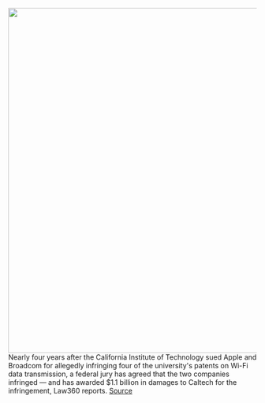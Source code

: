 <img src='https://cdn.vox-cdn.com/thumbor/lIJ4cw2LGfoQUv5qYYRsN-pm5aA=/0x0:2040x1360/1200x800/filters:focal(857x517:1183x843)/cdn.vox-cdn.com/uploads/chorus_image/image/66217087/acastro_170731_1777_0002_v2.0.jpg' width='700px' /><br/>
Nearly four years after the California Institute of Technology sued Apple and Broadcom for allegedly infringing four of the university's patents on Wi-Fi data transmission, a federal jury has agreed that the two companies infringed — and has awarded $1.1 billion in damages to Caltech for the infringement, Law360 reports.
<a href='https://www.theverge.com/2020/1/29/21114325/apple-broadcom-caltech-lawsuit-jury-award-1-1-billion-damages'> Source <a/>